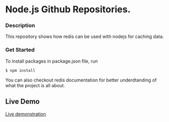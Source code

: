 
# Node.js Github Repositories.

### Description
This repository shows how redis can be used with nodejs for caching data.


### Get Started
To install packages in package.json file, run

	$ npm install 

You can also checkout redis documentation for better underdtanding of what the project is all about.

## Live Demo

[Live demonstration](https://infinite-sierra-72860.herokuapp.com/)

